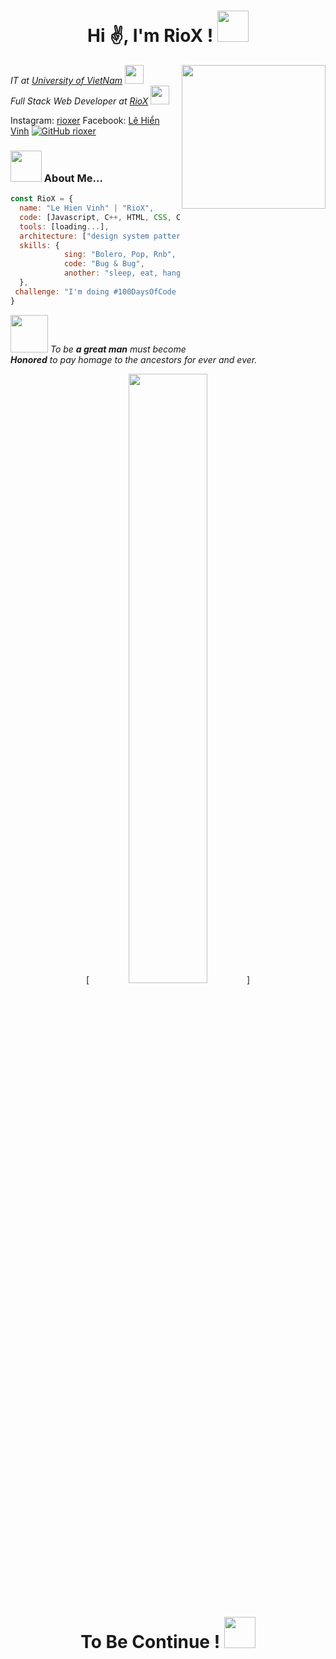 <h1 align="center"> Hi ✌, I'm RioX ! <img src="https://media.giphy.com/media/mGcNjsfWAjY5AEZNw6/giphy.gif" width="50"></h1>

<img align='right' src="https://media.giphy.com/media/VkJ7okLnPBTy0/giphy.gif" width="230">
<p><em>IT at <a href="https://ou.edu.vn/">University of VietNam</a> <img src="https://media.giphy.com/media/fYSnHlufseco8Fh93Z/giphy.gif" width="30">
</br>
Full Stack Web Developer at <a href="">RioX</a> <img src="https://media.giphy.com/media/WUlplcMpOCEmTGBtBW/giphy.gif" width="30"> 
</em></p>

Instagram: [rioxer](https://www.instagram.com/rioxer.dev/)
Facebook: [Lê Hiển Vinh](https://facebook.com/rioxer.dev)
[![GitHub rioxer](https://img.shields.io/github/followers/thaiane?label=follow&style=social)](https://github.com/rioxer)

### <img src="https://media.giphy.com/media/VgCDAzcKvsR6OM0uWg/giphy.gif" width="50"> About Me...  

```javascript
const RioX = {
  name: "Le Hien Vinh" | "RioX",
  code: [Javascript, C++, HTML, CSS, C#, Python, Java],
  tools: [loading...],
  architecture: ["design system pattern"...],
  skills: {
            sing: "Bolero, Pop, Rnb",
            code: "Bug & Bug",
            another: "sleep, eat, hangout..."
  },
 challenge: "I'm doing #100DaysOfCode Reactjs learning challenge . . ."
}
```

<img src="https://media.giphy.com/media/11bkg7uuZJRtza/giphy.gif" width="60"> <em>To be <strong>a great man</strong> must become
<br><strong>Honored</strong> to pay homage to the ancestors for ever and ever.</em>

<p align="center">
[<img style="margin: 0 auto;" src="https://pbs.twimg.com/media/FYXzsAoUEAEsqje?format=jpg&name=4096x4096" width="50%">]
</p>

<h1 align="center"> To Be Continue ! <img src="https://media.giphy.com/media/mGcNjsfWAjY5AEZNw6/giphy.gif" width="50"> </h1>

